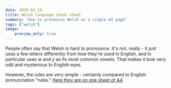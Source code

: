```yaml
---
date: 2020-03-16
title: Welsh language cheat sheet
summary: "How to pronounce Welsh on a single A4 page"
tags: ["welsh"]
image:
    preview_only: true
---
```


People often say that Welsh is hard to pronounce. It's not, really -
it just uses a few letters differently from how they're used in
English, and in particular uses *w* and *y* as its most common vowels.
That makes it look very odd and mysterious to English eyes.

However, the rules are very simple - certainly compared to English
pronunciation "rules." [Here they are on one sheet of A4](welshcheat.pdf).

